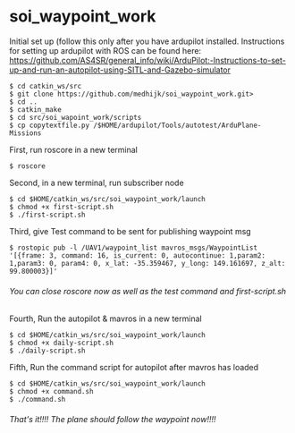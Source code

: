 # soi_waypoint_work

Initial set up (follow this only after you have ardupilot installed. Instructions for setting up ardupilot with ROS can be found here: https://github.com/AS4SR/general_info/wiki/ArduPilot:-Instructions-to-set-up-and-run-an-autopilot-using-SITL-and-Gazebo-simulator 

```
$ cd catkin_ws/src
$ git clone https://github.com/medhijk/soi_waypoint_work.git>
$ cd ..
$ catkin_make
$ cd src/soi_wapoint_work/scripts
$ cp copytextfile.py /$HOME/ardupilot/Tools/autotest/ArduPlane-Missions
```

First, run roscore in a new terminal
```
$ roscore
```

Second, in a new terminal, run subscriber node
```
$ cd $HOME/catkin_ws/src/soi_waypoint_work/launch
$ chmod +x first-script.sh
$ ./first-script.sh
```

Third, give Test command to be sent for publishing waypoint msg
```
$ rostopic pub -l /UAV1/waypoint_list mavros_msgs/WaypointList '[{frame: 3, command: 16, is_current: 0, autocontinue: 1,param2: 1,param3: 0, param4: 0, x_lat: -35.359467, y_long: 149.161697, z_alt: 99.800003}]'
```

###### You can close roscore now as well as the test command and first-script.sh ######

Fourth, Run the autopilot & mavros in a new terminal
```
$ cd $HOME/catkin_ws/src/soi_waypoint_work/launch
$ chmod +x daily-script.sh
$ ./daily-script.sh
```

Fifth, Run the command script for autopilot after mavros has loaded
```
$ cd $HOME/catkin_ws/src/soi_waypoint_work/launch
$ chmod +x command.sh
$ ./command.sh
```


###### That's it!!!! The plane should follow the waypoint now!!!! ######
